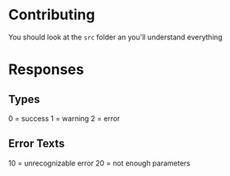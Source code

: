 # Contributing

You should look at the `src` folder an you'll understand everything


# Responses

## Types

0 = success
1 = warning
2 = error

## Error Texts

10 = unrecognizable error
20 = not enough parameters